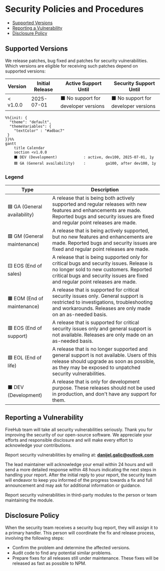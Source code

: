 # Security Policies and Procedures

- [Supported Versions](#supported-versions)
- [Reporting a Vulnerability](#reporting-a-vulnerability)
- [Disclosure Policy](#disclosure-policy)

## Supported Versions

We release patches, bug fixed and patches for security vulnerabilities.
Which versions are eligible for receiving such patches depend on supported versions:

| Version  | Initial Release | Active Support Until                                   | Security Support Until                                 |
|----------|-----------------|--------------------------------------------------------|--------------------------------------------------------|
| < v1.0.0 | 2025-07-01      | :black_large_square: No support for developer versions | :black_large_square: No support for developer versions |

```mermaid
%%{init: {
  "theme": "default",
  "themeVariables": {
    "textColor" : "#adbac7"
 }
}}%%
gantt
    title Calendar
    section <v1.0.0
    ⬛ DEV (Development)            : active, dev100, 2025-07-01, 1y
    🟦 GA (General availability)    :         ga100, after dev100, 1y
```

### Legend

| Type                                     | Description                                                                                                                                                                                                         |
|------------------------------------------|---------------------------------------------------------------------------------------------------------------------------------------------------------------------------------------------------------------------|
| :blue_square: GA (General availability)  | A release that is being both actively supported and regular releases with new features and enhancements are made. Reported bugs and security issues are fixed and regular point releases are made.                  |
| :green_square: GM (General maintenance)  | A release that is being actively supported, but no new features and enhancements are made. Reported bugs and security issues are fixed and regular point releases are made.                                         |
| :yellow_square: EOS (End of sales)       | A release that is being supported only for critical bugs and security issues. Release is no longer sold to new customers. Reported critical bugs and security issues are fixed and regular point releases are made. |
| :orange_square: EOM (End of maintenance) | A release that is supported for critical security issues only. General support is restricted to investigations, troubleshooting and workarounds. Releases are only made on an as-needed basis.                      |
| :red_square: EOS (End of support)        | A release that is supported for critical security issues only and general support is not available. Releases are only made on an as-needed basis.                                                                   |
| :purple_square: EOL (End of life)        | A release that is no longer supported and general support is not available. Users of this release should upgrade as soon as possible, as they may be exposed to unpatched security vulnerabilities.                 |
| :black_large_square: DEV (Development)   | A release that is only for development purpose. These releases should not be used in production, and don't have any support for them.                                                                               |

## Reporting a Vulnerability

FireHub team will take all security vulnerabilities seriously.
Thank you for improving the security of our open-source software.
We appreciate your efforts and responsible disclosure and will make every effort to acknowledge your contributions.

Report security vulnerabilities by emailing at:
**[danijel.galic@outlook.com](mailto:danijel.galic@outlook.com)**

The lead maintainer will acknowledge your email within 24 hours and will send a more detailed response within 48 hours indicating the next steps in handling your report.
After the initial reply to your report, the security team will endeavor to keep you informed of the progress towards a fix and full announcement and may ask for additional information or guidance.

Report security vulnerabilities in third-party modules to the person or team maintaining the module.

## Disclosure Policy

When the security team receives a security bug report, they will assign it to a primary handler.
This person will coordinate the fix and release process, involving the following steps:

- Confirm the problem and determine the affected versions.
- Audit code to find any potential similar problems.
- Prepare fixes for all releases still under maintenance.
  These fixes will be released as fast as possible to NPM.